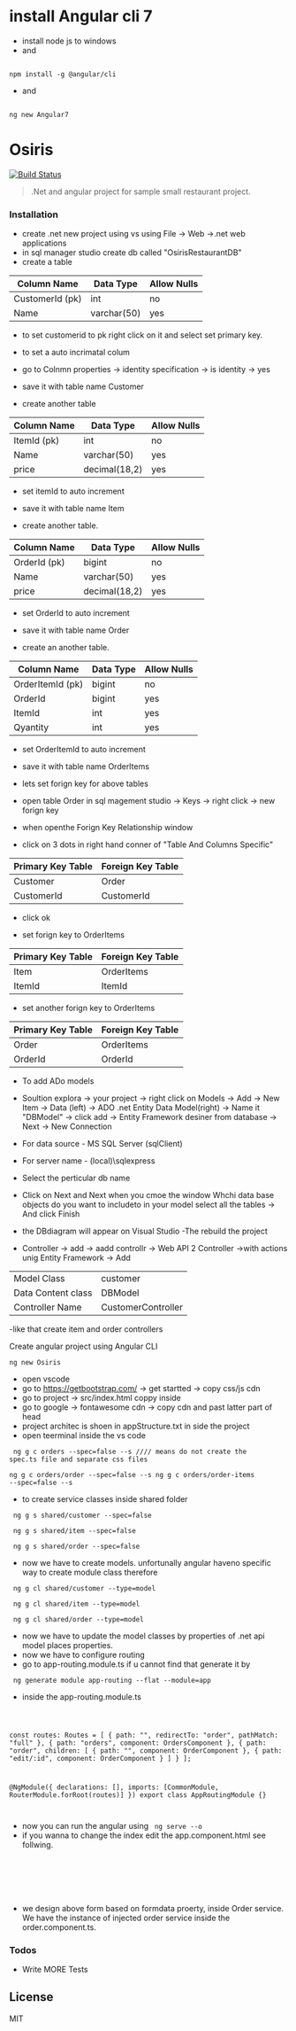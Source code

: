 # install Angular cli 7
- install node js to windows
- and

<code>
npm install -g @angular/cli
</code>

- and

<code>
ng new Angular7
</code>

# Osiris
[![Build Status](https://travis-ci.org/joemccann/dillinger.svg?branch=master)](https://travis-ci.org/joemccann/dillinger)

> .Net and angular project for sample small restaurant project.

### Installation
 - create .net new project using vs using File -> Web ->.net web applications
 - in sql manager studio create db called "OsirisRestaurantDB"
 - create a table

| Column Name | Data Type | Allow Nulls |
| ----------- | --------- | ----------- |
| CustomerId (pk)  | int | no |
| Name | varchar(50) | yes |

- to set customerid to pk right click on it and select set primary key.
- to set a auto incrimatal colum 
- go to Colnmn properties -> identity specification -> is identity -> yes
- save it with table name Customer

- create another table

| Column Name | Data Type | Allow Nulls |
| ----------- | --------- | ----------- |
| ItemId (pk)  | int | no |
| Name | varchar(50) | yes |
| price | decimal(18,2) | yes |

- set itemId to auto increment
- save it with table name Item

- create another table.

| Column Name | Data Type | Allow Nulls |
| ----------- | --------- | ----------- |
| OrderId (pk)  | bigint | no |
| Name | varchar(50) | yes |
| price | decimal(18,2) | yes |

- set OrderId to auto increment
- save it with table name Order

- create an another table.

| Column Name | Data Type | Allow Nulls |
| ----------- | --------- | ----------- |
| OrderItemId (pk)  | bigint | no |
| OrderId | bigint | yes |
| ItemId | int | yes |
| Qyantity | int | yes |

- set OrderItemId to auto increment
- save it with table name OrderItems

- lets set forign key for above tables
- open table Order in sql magement studio -> Keys -> right click -> new forign key
- when openthe Forign Key Relationship window
- click on 3 dots in right hand conner of  "Table And Columns Specific" 

| Primary Key Table | Foreign Key Table  |
| ----------- | --------- |
|Customer|Order|
|CustomerId|CustomerId|

- click ok

- set forign key to OrderItems

| Primary Key Table | Foreign Key Table  |
| ----------- | --------- |
|Item|OrderItems|
|ItemId|ItemId|

- set another forign key to OrderItems

| Primary Key Table | Foreign Key Table  |
| ----------- | --------- |
|Order|OrderItems|
|OrderId|OrderId|

- To add ADo models
- Soultion explora -> your project -> right click on Models -> Add -> New Item -> Data (left) -> ADO .net Entity Data Model(right) ->  Name it "DBModel" -> click add -> Entity Framework desiner from database -> Next -> New Connection

- For data source - MS SQL Server (sqlClient)
- For server name - (local)\sqlexpress
- Select the perticular db name
- Click on Next and Next when you cmoe the window Whchi data base objects do you want to includeto in your model
select all the tables -> And click Finish

- the DBdiagram will appear on Visual Studio
-The rebuild the project 
- Controller -> add -> aadd controllr -> Web API 2 Controller ->with actions unig Entity Framework -> Add

| | |
| ----------- | --------- |
|Model Class|customer|
|Data Content class|DBModel|
|Controller Name|CustomerController|

-like that create item and order controllers

Create angular project using Angular CLI

<code>ng new Osiris</code>

- open vscode
- go to https://getbootstrap.com/ -> get startted -> copy css/js cdn
- go to project -> src/index.html coppy inside <head>
- go to google -> fontawesome cdn -> copy cdn and past latter part of head
- project architec is shoen in appStructure.txt in side the project 
- open teerminal inside the vs code

<code> ng g c orders --spec=false --s //// means do not create the spec.ts file and separate css files  
ng g c orders/order --spec=false --s 
ng g c orders/order-items --spec=false --s </code>
 
- to create service classes inside shared folder
 
<code> ng g s shared/customer --spec=false </code>
 
<code> ng g s shared/item --spec=false </code>
 
<code> ng g s shared/order --spec=false </code>
 
- now we have to create models. unfortunally angular haveno specific way to create module class therefore
 
<code> ng g cl shared/customer --type=model </code>
 
<code> ng g cl shared/item --type=model </code>
 
<code> ng g cl shared/order --type=model </code>
 
- now we have to update the model classes by properties of .net api model places properties.
- now we have to configure routing
- go to  app-routing.module.ts if u cannot find that generate it by

<code> ng generate module app-routing --flat --module=app </code>

- inside the app-routing.module.ts

<code>

const routes: Routes = [
  { path: "", redirectTo: "order", pathMatch: "full" },
  { path: "orders", component: OrdersComponent },
  {
    path: "order",
    children: [
      { path: "", component: OrderComponent },
      { path: "edit/:id", component: OrderComponent }
    ]
  }
];

@NgModule({
  declarations: [],
  imports: [CommonModule, RouterModule.forRoot(routes)]
})
export class AppRoutingModule {}

</code>

- now you can run the angular using <code> ng serve --o </code>
- if you wanna to change the index edit the app.component.html see follwing.

<code> 

<div>
     <router-outlet></router-outlet> <!--this tag replace coresponding route by its componet in app-routing.module.ts->
</div>

<code>

-To add image to html page
- add image to ./asset/img and 

<code> <img src="\assets\img\logo.png" height="150" width="150" /> </code>

- go to order.service.ts

<code>

export class OrderService {
  formData: Order;

  constructor() {}
}

</code>

in app.module.ts

- asdd oprder service class to as provider.

<code>
providers: [OrderService],
</code>

- definig private property in componet constructor.

<code>
 constructor(private service: OrderService) { }
</code>

- open corresponding html file 

<code>
 <form #form="ngForm" autocomplete="off"></form>
 <!-- #form is local reference -->
 </code>
 
 - we design above form based on formdata proerty, inside Order service. We have the instance of injected order service inside the order.component.ts.
### Todos

 - Write MORE Tests

License
----

MIT
